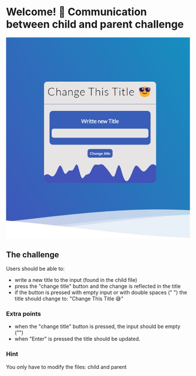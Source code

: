 # Welcome! 👋 Communication between child and parent challenge

![Design preview](./src/assets/preview.jpg)

## The challenge

Users should be able to:

- write a new title to the input (found in the child file)
- press the "change title" button and the change is reflected in the title
- if the button is pressed with empty input or with double spaces (" ") the title should change to: "Change This Title 😅"

### Extra points

- when the "change title" button is pressed, the input should be empty ("")
- when "Enter" is pressed the title should be updated.

### Hint

You only have to modify the files: child and parent
